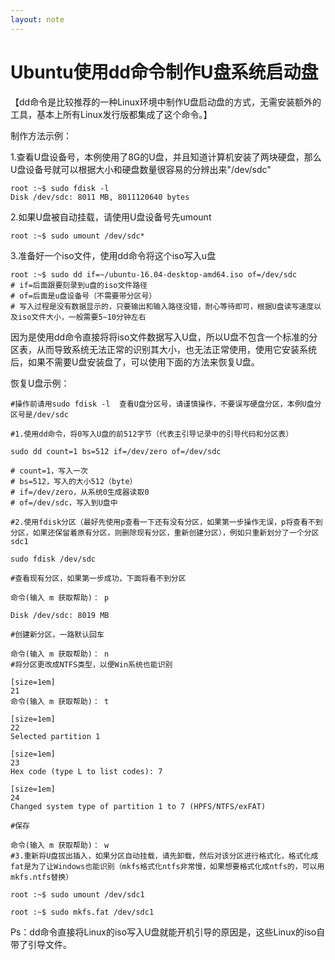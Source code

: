 ```yaml
---
layout: note
---
```


# Ubuntu使用dd命令制作U盘系统启动盘

【dd命令是比较推荐的一种Linux环境中制作U盘启动盘的方式，无需安装额外的工具，基本上所有Linux发行版都集成了这个命令。】

制作方法示例：

1.查看U盘设备号，本例使用了8G的U盘，并且知道计算机安装了两块硬盘，那么U盘设备号就可以根据大小和硬盘数量很容易的分辨出来"/dev/sdc"

```
root :~$ sudo fdisk -l
Disk /dev/sdc: 8011 MB, 8011120640 bytes
```

2.如果U盘被自动挂载，请使用U盘设备号先umount

```
root :~$ sudo umount /dev/sdc*
```

3.准备好一个iso文件，使用dd命令将这个iso写入u盘

```
root :~$ sudo dd if=~/ubuntu-16.04-desktop-amd64.iso of=/dev/sdc
# if=后面跟要刻录到u盘的iso文件路径
# of=后面是u盘设备号（不需要带分区号）
# 写入过程是没有数据显示的，只要输出和输入路径没错，耐心等待即可，根据U盘读写速度以及iso文件大小，一般需要5~10分钟左右
```

因为是使用dd命令直接将将iso文件数据写入U盘，所以U盘不包含一个标准的分区表，从而导致系统无法正常的识别其大小，也无法正常使用，使用它安装系统后，如果不需要U盘安装盘了，可以使用下面的方法来恢复U盘。

恢复U盘示例：

```
#操作前请用sudo fdisk -l  查看U盘分区号，请谨慎操作，不要误写硬盘分区，本例U盘分区号是/dev/sdc

#1.使用dd命令，将0写入U盘的前512字节（代表主引导记录中的引导代码和分区表）

sudo dd count=1 bs=512 if=/dev/zero of=/dev/sdc

# count=1，写入一次
# bs=512，写入的大小512（byte）
# if=/dev/zero，从系统0生成器读取0
# of=/dev/sdc，写入到U盘中

#2.使用fdisk分区（最好先使用p查看一下还有没有分区，如果第一步操作无误，p将查看不到分区，如果还保留着原有分区，则删除现有分区，重新创建分区），例如只重新划分了一个分区sdc1

sudo fdisk /dev/sdc

#查看现有分区，如果第一步成功，下面将看不到分区

命令(输入 m 获取帮助)： p

Disk /dev/sdc: 8019 MB

#创建新分区，一路默认回车

命令(输入 m 获取帮助)： n
#将分区更改成NTFS类型，以便Win系统也能识别

[size=1em]
21
命令(输入 m 获取帮助)： t

[size=1em]
22
Selected partition 1

[size=1em]
23
Hex code (type L to list codes): 7

[size=1em]
24
Changed system type of partition 1 to 7 (HPFS/NTFS/exFAT)

#保存

命令(输入 m 获取帮助)： w
#3.重新将U盘拔出插入，如果分区自动挂载，请先卸载，然后对该分区进行格式化，格式化成fat是为了让Windows也能识别（mkfs格式化ntfs非常慢，如果想要格式化成ntfs的，可以用mkfs.ntfs替换）

root :~$ sudo umount /dev/sdc1

root :~$ sudo mkfs.fat /dev/sdc1
```

Ps：dd命令直接将Linux的iso写入U盘就能开机引导的原因是，这些Linux的iso自带了引导文件。
